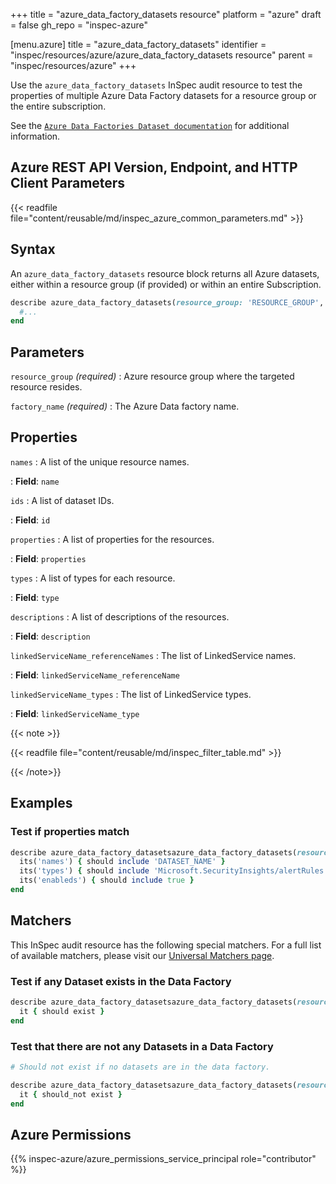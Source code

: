 +++
title = "azure_data_factory_datasets resource"
platform = "azure"
draft = false
gh_repo = "inspec-azure"

[menu.azure]
title = "azure_data_factory_datasets"
identifier = "inspec/resources/azure/azure_data_factory_datasets resource"
parent = "inspec/resources/azure"
+++

Use the `azure_data_factory_datasets` InSpec audit resource to test the properties of multiple Azure Data Factory datasets for a resource group or the entire subscription.

See the [`Azure Data Factories Dataset documentation`](https://docs.microsoft.com/en-us/rest/api/datafactory/datasets/get) for additional information.

## Azure REST API Version, Endpoint, and HTTP Client Parameters

{{< readfile file="content/reusable/md/inspec_azure_common_parameters.md" >}}

## Syntax

An `azure_data_factory_datasets` resource block returns all Azure datasets, either within a resource group (if provided) or within an entire Subscription.

```ruby
describe azure_data_factory_datasets(resource_group: 'RESOURCE_GROUP', factory_name: 'FACTORY_NAME') do
  #...
end
```

## Parameters

`resource_group` _(required)_
: Azure resource group where the targeted resource resides.

`factory_name` _(required)_
: The Azure Data factory name.

## Properties

`names`
: A list of the unique resource names.

: **Field**: `name`

`ids`
: A list of dataset IDs.

: **Field**: `id`

`properties`
: A list of properties for the resources.

: **Field**: `properties`

`types`
: A list of types for each resource.

: **Field**: `type`

`descriptions`
: A list of descriptions of the resources.

: **Field**: `description`

`linkedServiceName_referenceNames`
: The list of LinkedService names.

: **Field**: `linkedServiceName_referenceName`

`linkedServiceName_types`
: The list of LinkedService types.

: **Field**: `linkedServiceName_type`

{{< note >}}

{{< readfile file="content/reusable/md/inspec_filter_table.md" >}}

{{< /note>}}

## Examples

### Test if properties match

```ruby
describe azure_data_factory_datasetsazure_data_factory_datasets(resource_group: 'RESOURCE_GROUP', factory_name: 'FACTORY_NAME') do
  its('names') { should include 'DATASET_NAME' }
  its('types') { should include 'Microsoft.SecurityInsights/alertRules' }
  its('enableds') { should include true }
end
```

## Matchers

This InSpec audit resource has the following special matchers. For a full list of available matchers, please visit our [Universal Matchers page](https://docs.chef.io/inspec/matchers/).

### Test if any Dataset exists in the Data Factory

```ruby
describe azure_data_factory_datasetsazure_data_factory_datasets(resource_group: 'RESOURCE_GROUP', factory_name: 'FACTORY_NAME') do
  it { should exist }
end
```

### Test that there are not any Datasets in a Data Factory

```ruby
# Should not exist if no datasets are in the data factory.

describe azure_data_factory_datasetsazure_data_factory_datasets(resource_group: 'RESOURCE_GROUP', factory_name: 'FACTORY_NAME') do
  it { should_not exist }
end
```

## Azure Permissions

{{% inspec-azure/azure_permissions_service_principal role="contributor" %}}
